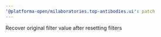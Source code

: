 ```yaml
---
'@platforma-open/milaboratories.top-antibodies.ui': patch
---
```


Recover original filter value after resetting filters
